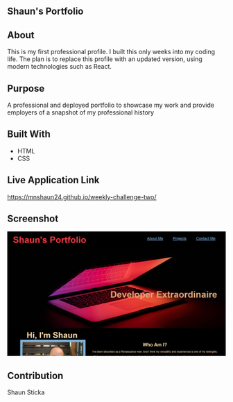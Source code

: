 ## Shaun's Portfolio

## About
This is my first professional profile. I built this only weeks into my coding life. The plan is to replace this profile with an updated version, using modern technologies such as React. 

## Purpose
A professional and deployed portfolio to showcase my work and provide employers of a snapshot of my professional history

## Built With
* HTML
* CSS

## Live Application Link
https://mnshaun24.github.io/weekly-challenge-two/

## Screenshot
![screenshot of work](assets/images/Week%20Two%20Shot.PNG)

## Contribution
Shaun Sticka

